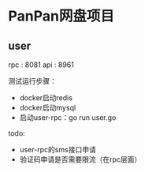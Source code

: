 # PanPan网盘项目



## user

rpc : 8081
api : 8961



测试运行步骤：
* docker启动redis
* docker启动mysql
* 启动user-rpc：go run user.go

todo:
* user-rpc的sms接口申请
* 验证码申请是否需要限流（在rpc层面）